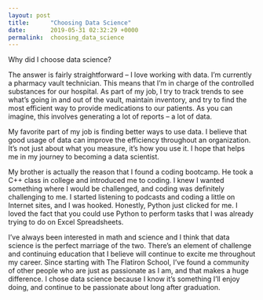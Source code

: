 ```yaml
---
layout: post
title:      "Choosing Data Science"
date:       2019-05-31 02:32:29 +0000
permalink:  choosing_data_science
---
```



Why did I choose data science? 

The answer is fairly straightforward – I love working with data. I’m currently a pharmacy vault technician. This means that I’m in charge of the controlled substances for our hospital. As part of my job, I try to track trends to see what’s going in and out of the vault, maintain inventory, and try to find the most efficient way to provide medications to our patients. As you can imagine, this involves generating a lot of reports – a lot of data.
		
My favorite part of my job is finding better ways to use data. I believe that good usage of data can improve the efficiency throughout an organization. It’s not just about what you measure, it’s how you use it. I hope that helps me in my journey to becoming a data scientist.
		
My brother is actually the reason that I found a coding bootcamp. He took a C++ class in college and introduced me to coding. I knew I wanted something where I would be challenged, and coding was definitely challenging to me. I started listening to podcasts and coding a little on Internet sites, and I was hooked. Honestly, Python just clicked for me. I loved the fact that you could use Python to perform tasks that I was already trying to do on Excel Spreadsheets.
	
I’ve always been interested in math and science and I think that data science is the perfect marriage of the two. There’s an element of challenge and continuing education that I believe will continue to excite me throughout my career. Since starting with The Flatiron School, I’ve found a community of other people who are just as passionate as I am, and that makes a huge difference. I chose data science because I know it’s something I’ll enjoy doing, and continue to be passionate about long after graduation.  

